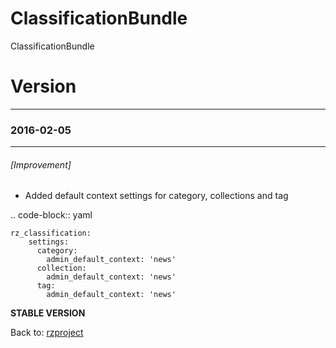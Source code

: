 ClassificationBundle
====================

ClassificationBundle

Version
=======

--------------
### 2016-02-05
--------------
###### [Improvement] ######
* Added default context settings for category, collections and tag


.. code-block:: yaml
   
    rz_classification:
	    settings:
	      category:
	        admin_default_context: 'news'
	      collection:
	        admin_default_context: 'news'
	      tag:
	        admin_default_context: 'news' 


**STABLE VERSION**

Back to: [rzproject](http://rzproject.github.io)